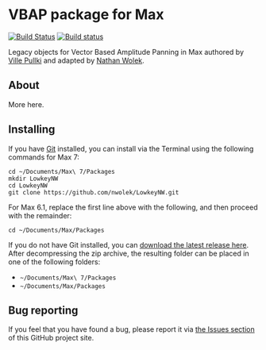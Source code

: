 # VBAP package for Max
[![Build Status](https://travis-ci.org/nwolek/vbap.svg?branch=master)](https://travis-ci.org/nwolek/vbap)
[![Build status](https://ci.appveyor.com/api/projects/status/vn5l7cmal244ti57?svg=true)](https://ci.appveyor.com/project/nwolek/vbap)


Legacy objects for Vector Based Amplitude Panning in Max authored by [Ville Pullki](https://people.aalto.fi/index.html#ville_pulkki) and adapted by [Nathan Wolek](https://github.com/nwolek).

## About

More here.

## Installing

If you have [Git](http://git-scm.com/) installed, you can install via the Terminal using the following commands for Max 7:

	cd ~/Documents/Max\ 7/Packages
	mkdir LowkeyNW
	cd LowkeyNW
	git clone https://github.com/nwolek/LowkeyNW.git
	
For Max 6.1, replace the first line above with the following, and then proceed with the remainder:

	cd ~/Documents/Max/Packages

If you do not have Git installed, you can [download the latest release here](https://github.com/nwolek/LowkeyNW/releases). After decompressing the zip archive, the resulting folder can be placed in one of the following folders:

* `~/Documents/Max\ 7/Packages`
* `~/Documents/Max/Packages`

## Bug reporting
If you feel that you have found a bug, please report it via [the Issues section](https://github.com/nwolek/vbap/issues) of this GitHub project site.